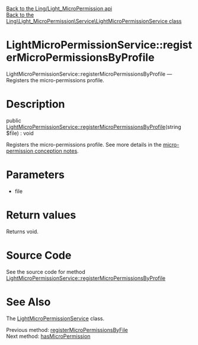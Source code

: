 [Back to the Ling/Light_MicroPermission api](https://github.com/lingtalfi/Light_MicroPermission/blob/master/doc/api/Ling/Light_MicroPermission.md)<br>
[Back to the Ling\Light_MicroPermission\Service\LightMicroPermissionService class](https://github.com/lingtalfi/Light_MicroPermission/blob/master/doc/api/Ling/Light_MicroPermission/Service/LightMicroPermissionService.md)


LightMicroPermissionService::registerMicroPermissionsByProfile
================



LightMicroPermissionService::registerMicroPermissionsByProfile — Registers the micro-permissions profile.




Description
================


public [LightMicroPermissionService::registerMicroPermissionsByProfile](https://github.com/lingtalfi/Light_MicroPermission/blob/master/doc/api/Ling/Light_MicroPermission/Service/LightMicroPermissionService/registerMicroPermissionsByProfile.md)(string $file) : void




Registers the micro-permissions profile.
See more details in the [micro-permission conception notes](https://github.com/lingtalfi/Light_MicroPermission/blob/master/doc/pages/conception-notes.md).




Parameters
================


- file

    


Return values
================

Returns void.








Source Code
===========
See the source code for method [LightMicroPermissionService::registerMicroPermissionsByProfile](https://github.com/lingtalfi/Light_MicroPermission/blob/master/Service/LightMicroPermissionService.php#L72-L85)


See Also
================

The [LightMicroPermissionService](https://github.com/lingtalfi/Light_MicroPermission/blob/master/doc/api/Ling/Light_MicroPermission/Service/LightMicroPermissionService.md) class.

Previous method: [registerMicroPermissionsByFile](https://github.com/lingtalfi/Light_MicroPermission/blob/master/doc/api/Ling/Light_MicroPermission/Service/LightMicroPermissionService/registerMicroPermissionsByFile.md)<br>Next method: [hasMicroPermission](https://github.com/lingtalfi/Light_MicroPermission/blob/master/doc/api/Ling/Light_MicroPermission/Service/LightMicroPermissionService/hasMicroPermission.md)<br>

